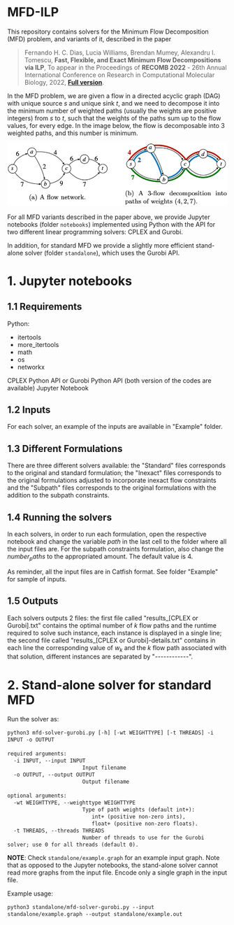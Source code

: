 # MFD-ILP
This repository contains solvers for the Minimum Flow Decomposition (MFD) problem, and variants of it, described in the paper

> Fernando H. C. Dias, Lucia Williams, Brendan Mumey, Alexandru I. Tomescu, **Fast, Flexible, and Exact Minimum Flow Decompositions via ILP**, To appear in the Proceedings of **RECOMB 2022** - 26th Annual International Conference on Research in Computational Molecular Biology, 2022, [**Full version**](https://arxiv.org/abs/2201.10923).

In the MFD problem, we are given a flow in a directed acyclic graph (DAG) with unique source *s* and unique sink *t*, and we need to decompose it into the minimum number of weighted paths (usually the weights are positive integers) from *s* to *t*, such that the weights of the paths sum up to the flow values, for every edge. In the image below, the flow is decomposable into 3 weighted paths, and this number is minimum.

![MFD Example](https://github.com/algbio/MFD-ILP/raw/main/mfd-example.png) 

For all MFD variants described in the paper above, we provide Jupyter notebooks (folder `notebooks`) implemented using Python with the API for two different linear programming solvers: CPLEX and Gurobi.

In addition, for standard MFD we provide a slightly more efficient stand-alone solver (folder `standalone`), which uses the Gurobi API.

# 1. Jupyter notebooks

## 1.1 Requirements

Python:
  - itertools
  - more_itertools
  - math
  - os 
  - networkx 
  
 CPLEX Python API or Gurobi Python API (both version of the codes are available)
 Jupyter Notebook
 
 ## 1.2 Inputs
 For each solver, an example of the inputs are available in "Example" folder. 
 
 ## 1.3 Different Formulations
 There are three different solvers available: the "Standard" files corresponds to the original and standard formulation; the "Inexact" files corresponds to the original formulations adjusted to incorporate inexact flow constraints and the "Subpath" files corresponds to the original formulations with the addition to the subpath constraints.
 
 ## 1.4 Running the solvers
 In each solvers, in order to run each formulation, open the respective notebook and change the variable $path$ in the last cell to the folder where all the input files are. For the subpath constraints formulation, also change the $number_paths$ to the appropriated amount. The default value is 4.

As reminder, all the input files are in Catfish format. See folder "Example" for sample of inputs.

 ## 1.5 Outputs
 Each solvers outputs 2 files: the first file called "results_[CPLEX or Gurobi].txt" contains  the optimal number of $k$ flow paths and the runtime required to solve such instance, each instance is displayed in a single line; the second file called "results_[CPLEX or Gurobi]-details.txt" contains in each line the corresponding value of $w_k$ and the $k$ flow path associated with that solution, different instances are separated by "------------". 

 # 2. Stand-alone solver for standard MFD

Run the solver as:

```
python3 mfd-solver-gurobi.py [-h] [-wt WEIGHTTYPE] [-t THREADS] -i INPUT -o OUTPUT

required arguments:
  -i INPUT, --input INPUT
                        Input filename
  -o OUTPUT, --output OUTPUT
                        Output filename

optional arguments:
  -wt WEIGHTTYPE, --weighttype WEIGHTTYPE
                        Type of path weights (default int+):
                           int+ (positive non-zero ints), 
                           float+ (positive non-zero floats).
  -t THREADS, --threads THREADS
                        Number of threads to use for the Gurobi solver; use 0 for all threads (default 0).
```

**NOTE**: Check `standalone/example.graph` for an example input graph. Note that as opposed to the Jupyter notebooks, the stand-alone solver cannot read more graphs from the input file. Encode only a single graph in the input file.

Example usage:

```
python3 standalone/mfd-solver-gurobi.py --input standalone/example.graph --output standalone/example.out
```
